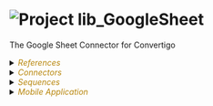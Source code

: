 
# ![](https://github.com/convertigo/convertigo/blob/develop/engine/src/com/twinsoft/convertigo/beans/core/images/project_color_16x16.png?raw=true "Project") lib_GoogleSheet

The Google Sheet Connector for Convertigo

<details><summary><span style="color:DarkGoldenRod"><i>References</i></span></summary><blockquote><p>


<details><summary><b>lib_ExtendedComponents_ui_ngx</b></summary><blockquote><p>


## ![](https://github.com/convertigo/convertigo/blob/develop/engine/src/com/twinsoft/convertigo/beans/references/images/ProjectSchemaReference_16x16.png?raw=true "ProjectSchemaReference") lib_ExtendedComponents_ui_ngx


see [readme](https://github.com/convertigo/c8oprj-lib-extended-components-ui-ngx/tree/8.0.0.1#readme)
</p></blockquote></details>

<details><summary><b>lib_OAuth</b> : Used to get the Google OAuth token</summary><blockquote><p>


## ![](https://github.com/convertigo/convertigo/blob/develop/engine/src/com/twinsoft/convertigo/beans/references/images/ProjectSchemaReference_16x16.png?raw=true "ProjectSchemaReference") lib_OAuth

Used to get the Google OAuth token
see [readme](https://github.com/convertigo/c8oprj-lib-oauth/tree/master#readme)
</p></blockquote></details>

<details><summary><b>lib_UserManager</b></summary><blockquote><p>


## ![](https://github.com/convertigo/convertigo/blob/develop/engine/src/com/twinsoft/convertigo/beans/references/images/ProjectSchemaReference_16x16.png?raw=true "ProjectSchemaReference") lib_UserManager


see [readme](https://github.com/convertigo/c8oprj-lib-user-manager/tree/7.9.0.1#readme)
</p></blockquote></details>
</p></blockquote></details>

<details><summary><span style="color:DarkGoldenRod"><i>Connectors</i></span></summary><blockquote><p>


<details><summary><b>GoogleOAuth</b></summary><blockquote><p>


## ![](https://github.com/convertigo/convertigo/blob/develop/engine/src/com/twinsoft/convertigo/beans/connectors/images/httpconnector_color_16x16.png?raw=true "HttpConnector") GoogleOAuth



<details><summary><span style="color:DarkGoldenRod"><i>Transactions</i></span></summary><blockquote><p>


### ![](https://github.com/convertigo/convertigo/blob/develop/engine/src/com/twinsoft/convertigo/beans/transactions/images/jsonhttptransaction_color_16x16.png?raw=true "JsonHttpTransaction") RefreshToken



<span style="color:DarkGoldenRod">Variables</span>

<table>
<tr>
<th>
name
</th>
<th>
comment
</th>
</tr>
<tr>
<td>
<img src="https://github.com/convertigo/convertigo/blob/develop/engine/src/com/twinsoft/convertigo/beans/variables/images/variable_color_16x16.png?raw=true "  alt="RequestableHttpVariable" >&nbsp;client_id
</td>
<td>

</td>
</tr>
<tr>
<td>
<img src="https://github.com/convertigo/convertigo/blob/develop/engine/src/com/twinsoft/convertigo/beans/variables/images/variable_color_16x16.png?raw=true "  alt="RequestableHttpVariable" >&nbsp;client_secret
</td>
<td>

</td>
</tr>
<tr>
<td>
<img src="https://github.com/convertigo/convertigo/blob/develop/engine/src/com/twinsoft/convertigo/beans/variables/images/variable_color_16x16.png?raw=true "  alt="RequestableHttpVariable" >&nbsp;grant_type
</td>
<td>

</td>
</tr>
<tr>
<td>
<img src="https://github.com/convertigo/convertigo/blob/develop/engine/src/com/twinsoft/convertigo/beans/variables/images/variable_color_16x16.png?raw=true "  alt="RequestableHttpVariable" >&nbsp;refresh_token
</td>
<td>

</td>
</tr>
</table>

</p></blockquote></details>
</p></blockquote></details>

<details><summary><b>void</b> : void connector, replace or don't use it</summary><blockquote><p>


## ![](https://github.com/convertigo/convertigo/blob/develop/engine/src/com/twinsoft/convertigo/beans/connectors/images/sqlconnector_color_16x16.png?raw=true "SqlConnector") void

void connector, replace or don't use it

<details><summary><span style="color:DarkGoldenRod"><i>Transactions</i></span></summary><blockquote><p>


### ![](https://github.com/convertigo/convertigo/blob/develop/engine/src/com/twinsoft/convertigo/beans/transactions/images/sqltransaction_color_16x16.png?raw=true "SqlTransaction") void

does nothing
</p></blockquote></details>
</p></blockquote></details>
</p></blockquote></details>

<details><summary><span style="color:DarkGoldenRod"><i>Sequences</i></span></summary><blockquote><p>


<details><summary><b>checkAccessTokenGoogle</b> : Checks is a valid access token is held by the current user's session for Google</summary><blockquote><p>


## ![](https://github.com/convertigo/convertigo/blob/develop/engine/src/com/twinsoft/convertigo/beans/sequences/images/genericsequence_color_16x16.png?raw=true "GenericSequence") checkAccessTokenGoogle

Checks is a valid access token is held by the current user's session for Google. If the token is not present, will use the current Convertigo user profile to get the refresh_token and use it to regenerate a valid acess token.






</p></blockquote></details>

<details><summary><b>formssource_GetData</b> : Gets data from a GoogleSheet</summary><blockquote><p>


## ![](https://github.com/convertigo/convertigo/blob/develop/engine/src/com/twinsoft/convertigo/beans/sequences/images/genericsequence_color_16x16.png?raw=true "GenericSequence") formssource_GetData

Gets data from a GoogleSheet. 

<span style="color:DarkGoldenRod">Variables</span>

<table>
<tr>
<th>
name
</th>
<th>
comment
</th>
</tr>
<tr>
<td>
<img src="https://github.com/convertigo/convertigo/blob/develop/engine/src/com/twinsoft/convertigo/beans/variables/images/variable_color_16x16.png?raw=true "  alt="RequestableVariable" >&nbsp;forms_Range
</td>
<td>
Configure here the data range you want to read from the Google Sheet.  This has to be such as 'Sheet1!A1:Z100' (Read data from Sheet1, starting from colon A1 to colon Z on 100 lines). Sheet is optional. If omitted, the data will be read from the first available sheet in the document
</td>
</tr>
<tr>
<td>
<img src="https://github.com/convertigo/convertigo/blob/develop/engine/src/com/twinsoft/convertigo/beans/variables/images/variable_color_16x16.png?raw=true "  alt="RequestableVariable" >&nbsp;forms_SheetID
</td>
<td>
Configure here the Sheet ID you want to use as datasource.
</td>
</tr>
</table>

</p></blockquote></details>

<details><summary><b>formssource_GetSelectData</b> : Returns data from a gogle sheet as a source for this list</summary><blockquote><p>


## ![](https://github.com/convertigo/convertigo/blob/develop/engine/src/com/twinsoft/convertigo/beans/sequences/images/genericsequence_color_16x16.png?raw=true "GenericSequence") formssource_GetSelectData

Returns data from a gogle sheet as a source for this list

<span style="color:DarkGoldenRod">Variables</span>

<table>
<tr>
<th>
name
</th>
<th>
comment
</th>
</tr>
<tr>
<td>
<img src="https://github.com/convertigo/convertigo/blob/develop/engine/src/com/twinsoft/convertigo/beans/variables/images/variable_color_16x16.png?raw=true "  alt="RequestableVariable" >&nbsp;forms_colons
</td>
<td>
Name of the google sheet column separated by a comma to use to retrieve select data. For example A, B or AM. If one column is specified, data the select list will be filled by values coming from this column. If 2 columns are specified, the first one will hold the select list display values and the 2nd one the list values.
</td>
</tr>
<tr>
<td>
<img src="https://github.com/convertigo/convertigo/blob/develop/engine/src/com/twinsoft/convertigo/beans/variables/images/variable_color_16x16.png?raw=true "  alt="RequestableVariable" >&nbsp;forms_filter
</td>
<td>
Used to filter data from the Goole Sheet
</td>
</tr>
<tr>
<td>
<img src="https://github.com/convertigo/convertigo/blob/develop/engine/src/com/twinsoft/convertigo/beans/variables/images/variable_color_16x16.png?raw=true "  alt="RequestableVariable" >&nbsp;forms_Range
</td>
<td>
Configure here the data range you want to query from the Google Sheet.  This has to be such as 'Sheet1!A1:Z100' (Read data from Sheet1, starting from colon A1 to colon Z on 100 lines). Sheet is optional. If omitted, the data will be read from the first available sheet in the document
</td>
</tr>
<tr>
<td>
<img src="https://github.com/convertigo/convertigo/blob/develop/engine/src/com/twinsoft/convertigo/beans/variables/images/variable_color_16x16.png?raw=true "  alt="RequestableVariable" >&nbsp;forms_SheetID
</td>
<td>
Configure here the Sheet ID you want to use as datasource.
</td>
</tr>
</table>

</p></blockquote></details>

<details><summary><b>formssource_QueryTable</b> : Query table data from a GoogleSheet</summary><blockquote><p>


## ![](https://github.com/convertigo/convertigo/blob/develop/engine/src/com/twinsoft/convertigo/beans/sequences/images/genericsequence_color_16x16.png?raw=true "GenericSequence") formssource_QueryTable

Query table data from a GoogleSheet

<span style="color:DarkGoldenRod">Variables</span>

<table>
<tr>
<th>
name
</th>
<th>
comment
</th>
</tr>
<tr>
<td>
<img src="https://github.com/convertigo/convertigo/blob/develop/engine/src/com/twinsoft/convertigo/beans/variables/images/variable_color_16x16.png?raw=true "  alt="RequestableVariable" >&nbsp;forms_Query
</td>
<td>
Write here the Query you would like to be execute on the range. Queries are based on the Google Sheet Query language; for example : SELECT  * WHERE A LIKE '%mike%'   would select all the line from the range  where colon 'A' contains the string 'mike'. More details on the Query language can be found  here : https://developers.google.com/chart/interactive/docs/querylanguage
</td>
</tr>
<tr>
<td>
<img src="https://github.com/convertigo/convertigo/blob/develop/engine/src/com/twinsoft/convertigo/beans/variables/images/variable_color_16x16.png?raw=true "  alt="RequestableVariable" >&nbsp;forms_Range
</td>
<td>
Configure here the data range you want to query from the Google Sheet.  This has to be such as 'Sheet1!A1:Z100' (Read data from Sheet1, starting from colon A1 to colon Z on 100 lines). Sheet is optional. If omitted, the data will be read from the first available sheet in the document
</td>
</tr>
<tr>
<td>
<img src="https://github.com/convertigo/convertigo/blob/develop/engine/src/com/twinsoft/convertigo/beans/variables/images/variable_color_16x16.png?raw=true "  alt="RequestableVariable" >&nbsp;forms_SheetID
</td>
<td>
Configure here the Sheet ID you want to use as datasource.
</td>
</tr>
</table>

</p></blockquote></details>

<details><summary><b>getApiKey</b> : Utility to get from the server the Googler Drive picker api key</summary><blockquote><p>


## ![](https://github.com/convertigo/convertigo/blob/develop/engine/src/com/twinsoft/convertigo/beans/sequences/images/genericsequence_color_16x16.png?raw=true "GenericSequence") getApiKey

Utility to get from the server the Googler Drive picker api key
</p></blockquote></details>

<details><summary><b>loginGoogleWithCode</b> : Perform the OAuth flow for Google</summary><blockquote><p>


## ![](https://github.com/convertigo/convertigo/blob/develop/engine/src/com/twinsoft/convertigo/beans/sequences/images/genericsequence_color_16x16.png?raw=true "GenericSequence") loginGoogleWithCode

Perform the OAuth flow for Google

If the token is valid, it will be stored in the user's session to be used when calling Google APIs.

If a refresh_token is found, (This is the case when a First OAuth flow is performed and Google pops the Consent sreen.. )  this token is saved in the user profile so that the checkAcessTokenGoogle sequence can use it to regenerate a new acess Token.



<span style="color:DarkGoldenRod">Variables</span>

<table>
<tr>
<th>
name
</th>
<th>
comment
</th>
</tr>
<tr>
<td>
<img src="https://github.com/convertigo/convertigo/blob/develop/engine/src/com/twinsoft/convertigo/beans/variables/images/variable_color_16x16.png?raw=true "  alt="RequestableVariable" >&nbsp;client_id
</td>
<td>

</td>
</tr>
<tr>
<td>
<img src="https://github.com/convertigo/convertigo/blob/develop/engine/src/com/twinsoft/convertigo/beans/variables/images/variable_color_16x16.png?raw=true "  alt="RequestableVariable" >&nbsp;code
</td>
<td>

</td>
</tr>
<tr>
<td>
<img src="https://github.com/convertigo/convertigo/blob/develop/engine/src/com/twinsoft/convertigo/beans/variables/images/variable_color_16x16.png?raw=true "  alt="RequestableVariable" >&nbsp;keySecret
</td>
<td>

</td>
</tr>
<tr>
<td>
<img src="https://github.com/convertigo/convertigo/blob/develop/engine/src/com/twinsoft/convertigo/beans/variables/images/variable_color_16x16.png?raw=true "  alt="RequestableVariable" >&nbsp;redirect_uri
</td>
<td>

</td>
</tr>
</table>

</p></blockquote></details>

<details><summary><b>SheetAddRow</b> : Add a row of cells to a Google Sheet</summary><blockquote><p>


## ![](https://github.com/convertigo/convertigo/blob/develop/engine/src/com/twinsoft/convertigo/beans/sequences/images/genericsequence_color_16x16.png?raw=true "GenericSequence") SheetAddRow

Add a row of cells to a Google Sheet.

<span style="color:DarkGoldenRod">Variables</span>

<table>
<tr>
<th>
name
</th>
<th>
comment
</th>
</tr>
<tr>
<td>
<img src="https://github.com/convertigo/convertigo/blob/develop/engine/src/com/twinsoft/convertigo/beans/variables/images/multivaluedvariable_color_16x16.png?raw=true "  alt="RequestableMultiValuedVariable" >&nbsp;dataRow
</td>
<td>
The data to be added 
</td>
</tr>
<tr>
<td>
<img src="https://github.com/convertigo/convertigo/blob/develop/engine/src/com/twinsoft/convertigo/beans/variables/images/variable_color_16x16.png?raw=true "  alt="RequestableVariable" >&nbsp;Range
</td>
<td>
The Cell range to read. (examples, A1:D7 or  Class Data!A2:E)
</td>
</tr>
<tr>
<td>
<img src="https://github.com/convertigo/convertigo/blob/develop/engine/src/com/twinsoft/convertigo/beans/variables/images/variable_color_16x16.png?raw=true "  alt="RequestableVariable" >&nbsp;SheetID
</td>
<td>
The Sheet id as found in the google  sheet URL
</td>
</tr>
</table>

</p></blockquote></details>

<details><summary><b>SheetGetRange</b> : Get a range of cells from a Google Sheet</summary><blockquote><p>


## ![](https://github.com/convertigo/convertigo/blob/develop/engine/src/com/twinsoft/convertigo/beans/sequences/images/genericsequence_color_16x16.png?raw=true "GenericSequence") SheetGetRange

Get a range of cells from a Google Sheet.

<span style="color:DarkGoldenRod">Variables</span>

<table>
<tr>
<th>
name
</th>
<th>
comment
</th>
</tr>
<tr>
<td>
<img src="https://github.com/convertigo/convertigo/blob/develop/engine/src/com/twinsoft/convertigo/beans/variables/images/variable_color_16x16.png?raw=true "  alt="RequestableVariable" >&nbsp;FirstRowHeader
</td>
<td>
Set this to true if the first row a header
</td>
</tr>
<tr>
<td>
<img src="https://github.com/convertigo/convertigo/blob/develop/engine/src/com/twinsoft/convertigo/beans/variables/images/variable_color_16x16.png?raw=true "  alt="RequestableVariable" >&nbsp;formssourceMode
</td>
<td>

</td>
</tr>
<tr>
<td>
<img src="https://github.com/convertigo/convertigo/blob/develop/engine/src/com/twinsoft/convertigo/beans/variables/images/variable_color_16x16.png?raw=true "  alt="RequestableVariable" >&nbsp;Range
</td>
<td>
The Cell range to read. (examples, A1:D7 or  Sheet!A2:E). leave empty to return all the sheet data
</td>
</tr>
<tr>
<td>
<img src="https://github.com/convertigo/convertigo/blob/develop/engine/src/com/twinsoft/convertigo/beans/variables/images/variable_color_16x16.png?raw=true "  alt="RequestableVariable" >&nbsp;SheetID
</td>
<td>
The Sheet id as found in the google  sheet URL
</td>
</tr>
</table>

</p></blockquote></details>

<details><summary><b>SheetQueryTable</b> : Get a range of cells from a Google Sheet</summary><blockquote><p>


## ![](https://github.com/convertigo/convertigo/blob/develop/engine/src/com/twinsoft/convertigo/beans/sequences/images/genericsequence_color_16x16.png?raw=true "GenericSequence") SheetQueryTable

Get a range of cells from a Google Sheet.

<span style="color:DarkGoldenRod">Variables</span>

<table>
<tr>
<th>
name
</th>
<th>
comment
</th>
</tr>
<tr>
<td>
<img src="https://github.com/convertigo/convertigo/blob/develop/engine/src/com/twinsoft/convertigo/beans/variables/images/variable_color_16x16.png?raw=true "  alt="RequestableVariable" >&nbsp;FirstRowHeader
</td>
<td>
Set this to true if the first row a header
</td>
</tr>
<tr>
<td>
<img src="https://github.com/convertigo/convertigo/blob/develop/engine/src/com/twinsoft/convertigo/beans/variables/images/variable_color_16x16.png?raw=true "  alt="RequestableVariable" >&nbsp;formssourceMode
</td>
<td>

</td>
</tr>
<tr>
<td>
<img src="https://github.com/convertigo/convertigo/blob/develop/engine/src/com/twinsoft/convertigo/beans/variables/images/variable_color_16x16.png?raw=true "  alt="RequestableVariable" >&nbsp;Query
</td>
<td>
The Cell range to read. (examples, A1:D7 or  Sheet!A2:E). leave empty to return all the sheet data
</td>
</tr>
<tr>
<td>
<img src="https://github.com/convertigo/convertigo/blob/develop/engine/src/com/twinsoft/convertigo/beans/variables/images/variable_color_16x16.png?raw=true "  alt="RequestableVariable" >&nbsp;Range
</td>
<td>
The Cell range to read. (examples, A1:D7 or  Sheet!A2:E). leave empty to return all the sheet data
</td>
</tr>
<tr>
<td>
<img src="https://github.com/convertigo/convertigo/blob/develop/engine/src/com/twinsoft/convertigo/beans/variables/images/variable_color_16x16.png?raw=true "  alt="RequestableVariable" >&nbsp;SheetID
</td>
<td>
The Sheet id as found in the google  sheet URL
</td>
</tr>
</table>

</p></blockquote></details>

<details><summary><b>TestLogin</b> : This only to have the test application logged in to be able to add Attributes to user accounts</summary><blockquote><p>


## ![](https://github.com/convertigo/convertigo/blob/develop/engine/src/com/twinsoft/convertigo/beans/sequences/images/genericsequence_color_16x16.png?raw=true "GenericSequence") TestLogin

This only to have the test application logged in to be able to add Attributes to user accounts
</p></blockquote></details>
</p></blockquote></details>

<details><summary><span style="color:DarkGoldenRod"><i>Mobile Application</i></span></summary><blockquote><p>


## ![](https://github.com/convertigo/convertigo/blob/develop/engine/src/com/twinsoft/convertigo/beans/core/images/mobileapplication_color_16x16.png?raw=true "MobileApplication") MobileApplication

Test and demo app to show Google Sheet capacities

<details><summary><span style="color:DarkGoldenRod"><i>Pages</i></span></summary><blockquote><p>


<details><summary><b>Configure</b> : The configuration page is called by Forms when the users clicks on the "Configure" Button</summary><blockquote><p>


### ![](https://github.com/convertigo/convertigo/blob/develop/engine/src/com/twinsoft/convertigo/beans/ngx/components/images/pagecomponent_color_16x16.png?raw=true "PageComponent") Configure

The configuration page is called by Forms when the users clicks on the "Configure" Button. This is supposed to be held in a IFRAME
</p></blockquote></details>

<details><summary><b>DemoPage</b> : Just a demo page, not used</summary><blockquote><p>


### ![](https://github.com/convertigo/convertigo/blob/develop/engine/src/com/twinsoft/convertigo/beans/ngx/components/images/pagecomponent_color_16x16.png?raw=true "PageComponent") DemoPage

Just a demo page, not used
</p></blockquote></details>
</p></blockquote></details>

<details><summary><span style="color:DarkGoldenRod"><i>Shared Actions</i></span></summary><blockquote><p>


### ![](https://github.com/convertigo/convertigo/blob/develop/engine/src/com/twinsoft/convertigo/beans/ngx/components/images/uiactionstack_color_16x16.png?raw=true "UIActionStack") DisplayGoogleDrivePicker

Displays the Google Drive fille picker to browse available spread sheets
This needs an API key to be configured in the symbols :

ib_GoogleSheet.picker.apikey.secret

The Api key can be found at : 

https://console.developers.google.com/apis/credentials?organizationId=22050485893&project=convertigo-form-builder



</p></blockquote></details>
</p></blockquote></details>
